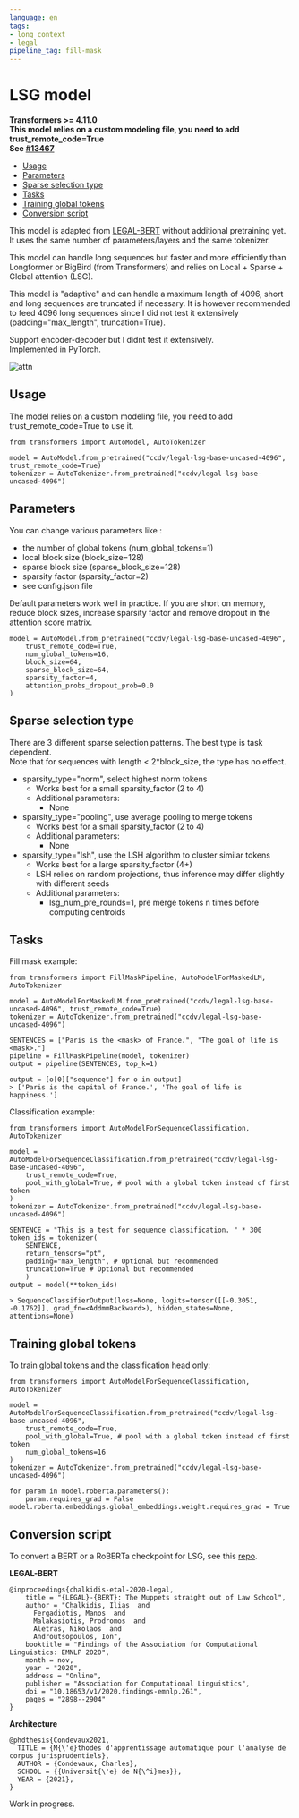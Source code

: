 ```yaml
---
language: en
tags:
- long context
- legal
pipeline_tag: fill-mask
---
```


# LSG model 
**Transformers >= 4.11.0**\
**This model relies on a custom modeling file, you need to add trust_remote_code=True**\
**See [\#13467](https://github.com/huggingface/transformers/pull/13467)**

* [Usage](#usage)
* [Parameters](#parameters)
* [Sparse selection type](#sparse-selection-type)
* [Tasks](#tasks)
* [Training global tokens](#training-global-tokens)
* [Conversion script](#conversion-script)

This model is adapted from [LEGAL-BERT](https://huggingface.co/nlpaueb/legal-bert-base-uncased) without additional pretraining yet. It uses the same number of parameters/layers and the same tokenizer.


This model can handle long sequences but faster and more efficiently than Longformer or BigBird (from Transformers) and relies on Local + Sparse + Global attention (LSG).


This model is "adaptive" and can handle a maximum length of 4096, short and long sequences are truncated if necessary. It is however recommended to feed 4096 long sequences since I did not test it extensively (padding="max_length", truncation=True). 



Support encoder-decoder but I didnt test it extensively.\
Implemented in PyTorch.

![attn](attn.png)

## Usage
The model relies on a custom modeling file, you need to add trust_remote_code=True to use it.

```python: 
from transformers import AutoModel, AutoTokenizer

model = AutoModel.from_pretrained("ccdv/legal-lsg-base-uncased-4096", trust_remote_code=True)
tokenizer = AutoTokenizer.from_pretrained("ccdv/legal-lsg-base-uncased-4096")
``` 

## Parameters
You can change various parameters like : 
* the number of global tokens (num_global_tokens=1)
* local block size (block_size=128)
* sparse block size (sparse_block_size=128)
* sparsity factor (sparsity_factor=2)
* see config.json file

Default parameters work well in practice. If you are short on memory, reduce block sizes, increase sparsity factor and remove dropout in the attention score matrix.

```python:
model = AutoModel.from_pretrained("ccdv/legal-lsg-base-uncased-4096", 
    trust_remote_code=True, 
    num_global_tokens=16,
    block_size=64,
    sparse_block_size=64,
    sparsity_factor=4,
    attention_probs_dropout_prob=0.0
)
``` 

## Sparse selection type

There are 3 different sparse selection patterns. The best type is task dependent. \
Note that for sequences with length < 2*block_size, the type has no effect.

* sparsity_type="norm", select highest norm tokens
    * Works best for a small sparsity_factor (2 to 4)
    * Additional parameters:
        * None
* sparsity_type="pooling", use average pooling to merge tokens
    * Works best for a small sparsity_factor (2 to 4)
    * Additional parameters:
        * None
* sparsity_type="lsh", use the LSH algorithm to cluster similar tokens
    * Works best for a large sparsity_factor (4+)
    * LSH relies on random projections, thus inference may differ slightly with different seeds
    * Additional parameters:
        * lsg_num_pre_rounds=1, pre merge tokens n times before computing centroids

## Tasks
Fill mask example:
```python:
from transformers import FillMaskPipeline, AutoModelForMaskedLM, AutoTokenizer

model = AutoModelForMaskedLM.from_pretrained("ccdv/legal-lsg-base-uncased-4096", trust_remote_code=True)
tokenizer = AutoTokenizer.from_pretrained("ccdv/legal-lsg-base-uncased-4096")

SENTENCES = ["Paris is the <mask> of France.", "The goal of life is <mask>."]
pipeline = FillMaskPipeline(model, tokenizer)
output = pipeline(SENTENCES, top_k=1)
    
output = [o[0]["sequence"] for o in output]
> ['Paris is the capital of France.', 'The goal of life is happiness.']
```


Classification example:
```python:
from transformers import AutoModelForSequenceClassification, AutoTokenizer

model = AutoModelForSequenceClassification.from_pretrained("ccdv/legal-lsg-base-uncased-4096", 
    trust_remote_code=True, 
    pool_with_global=True, # pool with a global token instead of first token
)
tokenizer = AutoTokenizer.from_pretrained("ccdv/legal-lsg-base-uncased-4096")

SENTENCE = "This is a test for sequence classification. " * 300
token_ids = tokenizer(
    SENTENCE, 
    return_tensors="pt", 
    padding="max_length", # Optional but recommended
    truncation=True # Optional but recommended
    )
output = model(**token_ids)

> SequenceClassifierOutput(loss=None, logits=tensor([[-0.3051, -0.1762]], grad_fn=<AddmmBackward>), hidden_states=None, attentions=None)
```

## Training global tokens
To train global tokens and the classification head only:
```python:
from transformers import AutoModelForSequenceClassification, AutoTokenizer

model = AutoModelForSequenceClassification.from_pretrained("ccdv/legal-lsg-base-uncased-4096", 
    trust_remote_code=True, 
    pool_with_global=True, # pool with a global token instead of first token
    num_global_tokens=16
)
tokenizer = AutoTokenizer.from_pretrained("ccdv/legal-lsg-base-uncased-4096")

for param in model.roberta.parameters():
    param.requires_grad = False
model.roberta.embeddings.global_embeddings.weight.requires_grad = True
```

## Conversion script

To convert a BERT or a RoBERTa checkpoint for LSG, see this [repo](https://github.com/ccdv-ai/convert_checkpoint_to_lsg).


**LEGAL-BERT**
```
@inproceedings{chalkidis-etal-2020-legal,
    title = "{LEGAL}-{BERT}: The Muppets straight out of Law School",
    author = "Chalkidis, Ilias  and
      Fergadiotis, Manos  and
      Malakasiotis, Prodromos  and
      Aletras, Nikolaos  and
      Androutsopoulos, Ion",
    booktitle = "Findings of the Association for Computational Linguistics: EMNLP 2020",
    month = nov,
    year = "2020",
    address = "Online",
    publisher = "Association for Computational Linguistics",
    doi = "10.18653/v1/2020.findings-emnlp.261",
    pages = "2898--2904"
}
```

**Architecture**
```
@phdthesis{Condevaux2021,
  TITLE = {M{\'e}thodes d'apprentissage automatique pour l'analyse de corpus jurisprudentiels},
  AUTHOR = {Condevaux, Charles},
  SCHOOL = {{Universit{\'e} de N{\^i}mes}},
  YEAR = {2021},
}
```

Work in progress.